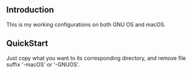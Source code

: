 ## Introduction
This is my working configurations on both GNU OS and macOS.
## QuickStart
Just copy what you want to its corresponding directory, and remove file suffix '-macOS' or '-GNUOS'.

